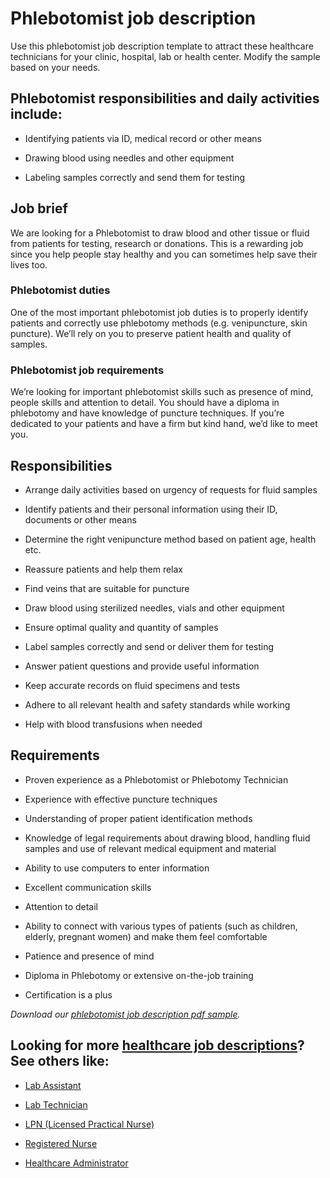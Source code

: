 # Phlebotomist job description
Use this phlebotomist job description template to attract these healthcare technicians for your clinic, hospital, lab or health center. Modify the sample based on your needs.


## Phlebotomist responsibilities and daily activities include:
* Identifying patients via ID, medical record or other means

* Drawing blood using needles and other equipment

* Labeling samples correctly and send them for testing



## Job brief

We are looking for a Phlebotomist to draw blood and other tissue or fluid from patients for testing, research or donations. This is a rewarding job since you help people stay healthy and you can sometimes help save their lives too.
### Phlebotomist duties
One of the most important phlebotomist job duties is to properly identify patients and correctly use phlebotomy methods (e.g. venipuncture, skin puncture). We’ll rely on you to preserve patient health and quality of samples.
### Phlebotomist job requirements
We’re looking for important phlebotomist skills such as presence of mind, people skills and attention to detail. You should have a diploma in phlebotomy and have knowledge of puncture techniques.
If you’re dedicated to your patients and have a firm but kind hand, we’d like to meet you.


## Responsibilities

* Arrange daily activities based on urgency of requests for fluid samples

* Identify patients and their personal information using their ID, documents or other means

* Determine the right venipuncture method based on patient age, health etc.

* Reassure patients and help them relax

* Find veins that are suitable for puncture

* Draw blood using sterilized needles, vials and other equipment

* Ensure optimal quality and quantity of samples

* Label samples correctly and send or deliver them for testing

* Answer patient questions and provide useful information

* Keep accurate records on fluid specimens and tests

* Adhere to all relevant health and safety standards while working

* Help with blood transfusions when needed


## Requirements

* Proven experience as a Phlebotomist or Phlebotomy Technician

* Experience with effective puncture techniques

* Understanding of proper patient identification methods

* Knowledge of legal requirements about drawing blood, handling fluid samples and use of relevant medical equipment and material

* Ability to use computers to enter information

* Excellent communication skills

* Attention to detail

* Ability to connect with various types of patients (such as children, elderly, pregnant women) and make them feel comfortable

* Patience and presence of mind

* Diploma in Phlebotomy or extensive on-the-job training

* Certification is a plus

<em>Download our <a href="https://ojjme2x5sm337cgpo2mhuny3-wpengine.netdna-ssl.com/wp-content/uploads/2019/01/Phlebotomist-job-description-sample-template.pdf">phlebotomist job description pdf sample</a>.</em>


## Looking for more <a href="https://resources.workable.com/job-descriptions/healthcare-job-descriptions/" target="_blank" rel="noopener">healthcare job descriptions</a>? See others like:
* <a href="https://resources.workable.com/lab-assistant-job-description" target="_blank" rel="noopener">Lab Assistant</a>

* <a href="https://resources.workable.com/lab-technician-job-description" target="_blank" rel="noopener">Lab Technician</a>

* <a href="https://resources.workable.com/lpn-job-description" target="_blank" rel="noopener">LPN (Licensed Practical Nurse)</a>

* <a href="https://resources.workable.com/registered-nurse-job-description" target="_blank" rel="noopener">Registered Nurse</a>

* <a href="https://resources.workable.com/healthcare-administrator-job-description" target="_blank" rel="noopener">Healthcare Administrator</a>
